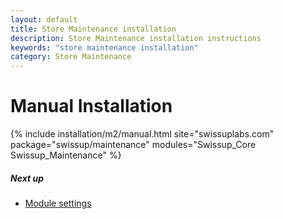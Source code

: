 ```yaml
---
layout: default
title: Store Maintenance installation
description: Store Maintenance installation instructions
keywords: "store maintenance installation"
category: Store Maintenance
---
```


# Manual Installation

{% include installation/m2/manual.html site="swissuplabs.com" package="swissup/maintenance" modules="Swissup_Core Swissup_Maintenance" %}

##### Next up

- [Module settings](../settings)